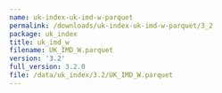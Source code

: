 ```yaml
---
name: uk-index-uk-imd-w-parquet
permalink: /downloads/uk-index-uk-imd-w-parquet/3_2
package: uk_index
title: uk_imd_w
filename: UK_IMD_W.parquet
version: '3.2'
full_version: 3.2.0
file: /data/uk_index/3.2/UK_IMD_W.parquet
---
```

